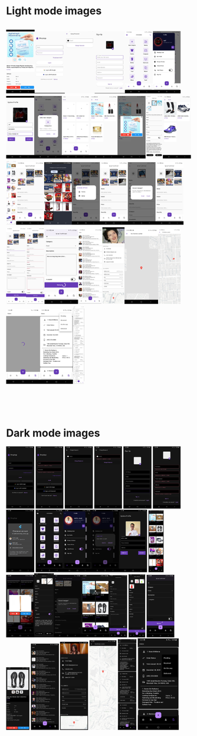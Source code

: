 # Light mode images </br> </br> <img src="ProjectSnap/light_theme/1.1.jpg" width="15.3%" alt="Demo of this application" /><img src="ProjectSnap/light_theme/1.jpg" width="16.2%" alt="Demo of this application" /><img src="ProjectSnap/light_theme/2.jpg" width="16.2%" alt="Demo of this application" /><img src="ProjectSnap/light_theme/3.jpg" width="16.2%" alt="Demo of this application" /><img src="ProjectSnap/light_theme/4.jpg" width="15%" alt="Demo of this application" /><img src="ProjectSnap/light_theme/5.jpg" width="15%" alt="Demo of this application" /><img src="ProjectSnap/light_theme/6.jpg" width="15%" alt="OrderPlacing first step" /><img src="ProjectSnap/light_theme/7.jpg" width="15%" alt="order confirmed" /><img src="ProjectSnap/light_theme/8.jpg" width="15%" alt="Registration Form" /><img src="ProjectSnap/light_theme/9.jpg" width="15%" alt="Demo of this application" /><img src="ProjectSnap/light_theme/10.jpg" width="15%" alt="Demo of this application" /><img src="ProjectSnap/light_theme/11.jpg" width="9.4%" alt="Demo of this application" /><img src="ProjectSnap/light_theme/12.jpg" width="15%" alt="Demo of this application" /><img src="ProjectSnap/light_theme/13.jpg" width="5.4%" alt="Demo of this application" /><img src="ProjectSnap/light_theme/14.jpg" width="15%" alt="Demo of this application" /><img src="ProjectSnap/light_theme/15.jpg" width="15%" alt="Demo of this application" /><img src="ProjectSnap/light_theme/16.jpg" width="15%" alt="Demo of this application" /><img src="ProjectSnap/light_theme/17.jpg" width="15%" alt="Demo of this application" /><img src="ProjectSnap/light_theme/17.1.jpg" width="15%" alt="Demo of this application" /><img src="ProjectSnap/light_theme/18.jpg" width="15%" alt="Demo of this application" /><img src="ProjectSnap/light_theme/19.jpg" width="10.7%" alt="Demo of this application" /><img src="ProjectSnap/light_theme/20.jpg" width="10%" alt="Demo of this application" /><img src="ProjectSnap/light_theme/21.jpg" width="18%" alt="Demo of this application" /><img src="ProjectSnap/light_theme/22.jpg" width="13%" alt="Demo of this application" /><img src="ProjectSnap/light_theme/23.jpg" width="12%" alt="Demo of this application" /><img src="ProjectSnap/light_theme/24.jpg" width="18%" alt="Demo of this application" /><img src="ProjectSnap/light_theme/25.jpg" width="12.1%" alt="Demo of this application" /><img src="ProjectSnap/light_theme/26.jpg" width="18%" alt="Demo of this application" /><img src="ProjectSnap/light_theme/28.jpg" width="18%" alt="Demo of this application" /><img src="ProjectSnap/light_theme/27.jpg" width="6%" alt="Demo of this application" />
</br></br> </br>
# Dark mode images</br> 

<img src="ProjectSnap/dark_theme/1.jpg" width="15%" alt="Demo of this application" /> <img src="ProjectSnap/dark_theme/2.jpg" width="15%" alt="Demo of this application" /> <img src="ProjectSnap/dark_theme/3.jpg" width="15%" alt="Demo of this application" /> <img src="ProjectSnap/dark_theme/4.jpg" width="15%" alt="Demo of this application" /> <img src="ProjectSnap/dark_theme/5.jpg" width="15%" alt="Demo of this application" /> <img src="ProjectSnap/dark_theme/6.jpg" width="15%" alt="Demo of this application" /> <img src="ProjectSnap/dark_theme/7.jpg" width="15%" alt="Demo of this application" /> <img src="ProjectSnap/dark_theme/8.jpg" width="15%" alt="Demo of this application" /><img src="ProjectSnap/dark_theme/9.jpg" width="15%" alt="Demo of this application"/><img src="ProjectSnap/dark_theme/9.1.jpg" width="15%" alt="Auth logout dialog" /><img src="ProjectSnap/dark_theme/10.jpg" width="15%" alt="Demo of this application" /> <img src="ProjectSnap/dark_theme/11.jpg" width="8.2%" alt="Demo of this application" /> <img src="ProjectSnap/dark_theme/12.jpg" width="15%" alt="Product popup" /><img src="ProjectSnap/dark_theme/13.jpg" width="10.5%" alt="Demo of this application" /><img src="ProjectSnap/dark_theme/13.1.jpg" width="15%" alt="Demo of this application" /><img src="ProjectSnap/dark_theme/14.jpg" width="15%" alt="Demo of this application" /><img src="ProjectSnap/dark_theme/15.jpg" width="9.5%" alt="Demo of this application" /> <img src="ProjectSnap/dark_theme/16.jpg" width="9%" alt="Demo of this application" /> <img src="ProjectSnap/dark_theme/17.jpg" width="15%" alt="Demo of this application" /> <img src="ProjectSnap/dark_theme/18.jpg" width="12.5%" alt="Demo of this application" /> <img src="ProjectSnap/dark_theme/19.jpg" width="15%" alt="Demo of this application" /> <img src="ProjectSnap/dark_theme/20.jpg" width="15%" alt="Demo of this application" /> <img src="ProjectSnap/dark_theme/21.jpg" width="14.5%" alt="Demo of this application" /> <img src="ProjectSnap/dark_theme/22.jpg" width="10%" alt="Demo of this application" /> <img src="ProjectSnap/dark_theme/23.jpg" width="22%" alt="Demo of this application" />